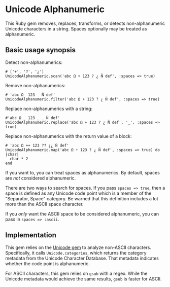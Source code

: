 # Unicode Alphanumeric

This Ruby gem removes, replaces, transforms, or detects non-alphanumeric Unicode
characters in a string. Spaces optionally may be treated as alphanumeric.

## Basic usage synopsis

Detect non-alphanumerics:

    # ['+', '?', '¿']
    UnicodeAlphanumeric.scan('abc Ω + 123 ? ¿ Ñ def', :spaces => true)

Remove non-alphanumerics:

    # 'abc Ω  123   Ñ def'
    UnicodeAlphanumeric.filter('abc Ω + 123 ? ¿ Ñ def', :spaces => true)

Replace non-alphanumerics with a string:

    #'abc Ω _ 123 _ _ Ñ def'
    UnicodeAlphanumeric.replace('abc Ω + 123 ? ¿ Ñ def', '_', :spaces => true)

Replace non-alphanumerics with the return value of a block:

    # 'abc Ω ++ 123 ?? ¿¿ Ñ def'
    UnicodeAlphanumeric.map('abc Ω + 123 ? ¿ Ñ def', :spaces => true) do |char|
      char * 2
    end

If you want to, you can treat spaces as alphanumerics. By default, spaces are *not*
considered alphanumeric.

There are two ways to search for spaces. If you pass `spaces => true`, then a space is
defined as any Unicode code point which is a member of the "Separator, Space" category. Be
warned that this definition includes a lot more than the ASCII space character.

If you *only* want the ASCII space to be considered alphanumeric, you can pass in
`spaces => :ascii`.

## Implementation

This gem relies on the [Unicode gem](https://github.com/blackwinter/unicode) to analyze
non-ASCII characters. Specifically, it calls `Unicode.categories`, which returns the
category metadata from the Unicode Character Database. That metadata indicates whether the
code point is alphanumeric.

For ASCII characters, this gem relies on `gsub` with a regex. While the Unicode metadata
would achieve the same results, `gsub` is faster for ASCII.